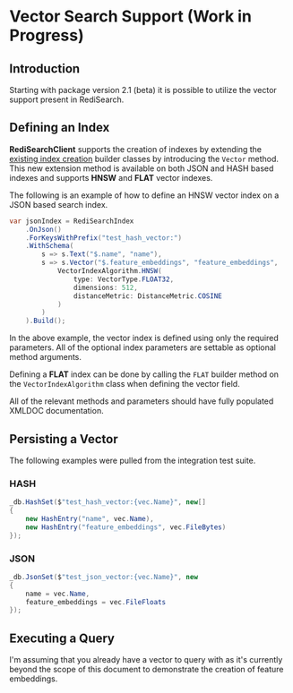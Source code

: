 # Vector Search Support (Work in Progress)

## Introduction

Starting with package version 2.1 (beta) it is possible to utilize the vector support present in RediSearch. 

## Defining an Index

**RediSearchClient** supports the creation of indexes by extending the [existing index creation](https://github.com/tombatron/RediSearchClient?tab=readme-ov-file#creating-an-index) builder classes by introducing the `Vector` method. This new extension method is available on both JSON and HASH based indexes and supports **HNSW** and **FLAT** vector indexes. 

The following is an example of how to define an HNSW vector index on a JSON based search index.

```csharp
var jsonIndex = RediSearchIndex
    .OnJson()
    .ForKeysWithPrefix("test_hash_vector:")
    .WithSchema(
        s => s.Text("$.name", "name"),
        s => s.Vector("$.feature_embeddings", "feature_embeddings",
            VectorIndexAlgorithm.HNSW(
                type: VectorType.FLOAT32,
                dimensions: 512,
                distanceMetric: DistanceMetric.COSINE
            )
        )
    ).Build();
```

In the above example, the vector index is defined using only the required parameters. All of the optional index parameters are settable as optional method arguments.

Defining a **FLAT** index can be done by calling the `FLAT` builder method on the `VectorIndexAlgorithm` class when defining the vector field.

All of the relevant methods and parameters should have fully populated XMLDOC documentation.

## Persisting a Vector

The following examples were pulled from the integration test suite. 

### HASH

```csharp
_db.HashSet($"test_hash_vector:{vec.Name}", new[]
{
    new HashEntry("name", vec.Name),
    new HashEntry("feature_embeddings", vec.FileBytes)
});
```

### JSON

```csharp
_db.JsonSet($"test_json_vector:{vec.Name}", new
{
    name = vec.Name,
    feature_embeddings = vec.FileFloats
});
```

## Executing a Query

I'm assuming that you already have a vector to query with as it's currently beyond the scope of this document to demonstrate the creation of feature embeddings. 